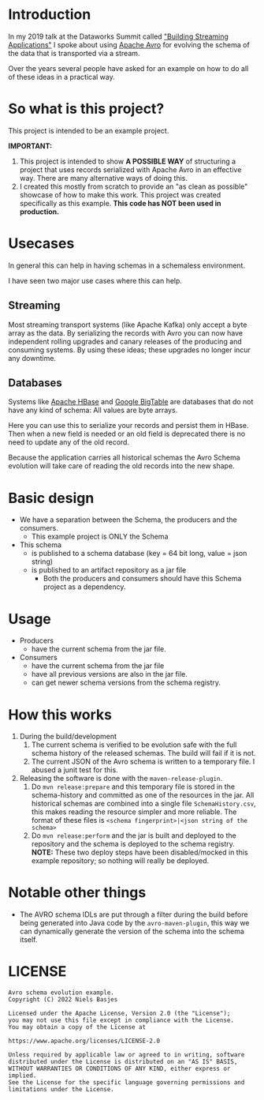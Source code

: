 # Introduction
In my 2019 talk at the Dataworks Summit called ["Building Streaming Applications"](https://youtu.be/QOdhaEHbSZM) I spoke about using [Apache Avro](https://avro.apache.org/) for evolving the schema of the data that is transported via a stream.

Over the years several people have asked for an example on how to do all of these ideas in a practical way.

# So what is this project?
This project is intended to be an example project.

**IMPORTANT:**
1. This project is intended to show **A POSSIBLE WAY** of structuring a project that uses records serialized with Apache Avro in an effective way. There are many alternative ways of doing this.
2. I created this mostly from scratch to provide an "as clean as possible" showcase of how to make this work. This project was created specifically as this example. **This code has NOT been used in production.**

# Usecases
In general this can help in having schemas in a schemaless environment.

I have seen two major use cases where this can help.

## Streaming
Most streaming transport systems (like Apache Kafka) only accept a byte array as the data.
    By serializing the records with Avro you can now have independent rolling upgrades and
    canary releases of the producing and consuming systems.
    By using these ideas; these upgrades no longer incur any downtime.
## Databases
Systems like [Apache HBase](https://hbase.apache.org/) and [Google BigTable](https://cloud.google.com/bigtable) are databases that do not have any kind of schema: All values are byte arrays.

Here you can use this to serialize your records and persist them in HBase. Then when a new field is needed or an old field is deprecated there is no need to update any of the old record.

Because the application carries all historical schemas the Avro Schema evolution will take care of reading the old records into the new shape.

# Basic design
- We have a separation between the Schema, the producers and the consumers.
  - This example project is ONLY the Schema
- This schema
  - is published to a schema database (key = 64 bit long, value = json string)
  - is published to an artifact repository as a jar file
    - Both the producers and consumers should have this Schema project as a dependency.

# Usage
- Producers
  - have the current schema from the jar file.
- Consumers
  - have the current schema from the jar file
  - have all previous versions are also in the jar file.
  - can get newer schema versions from the schema registry.

# How this works

1. During the build/development
   1. The current schema is verified to be evolution safe with the full schema history of the released schemas. The build will fail if it is not.
   2. The current JSON of the Avro schema is written to a temporary file. I abused a junit test for this.
2. Releasing the software is done with the `maven-release-plugin`.
   1. Do `mvn release:prepare` and this temporary file is stored in the schema-history and committed as one of the resources in the jar.
    All historical schemas are combined into a single file `SchemaHistory.csv`, this makes reading the resource simpler and more reliable. The format of these files is `<schema fingerprint>|<json string of the schema>`
   3. Do `mvn release:perform` and the jar is built and deployed to the repository and the schema is deployed to the schema registry.
     **NOTE:** These two deploy steps have been disabled/mocked in this example repository; so nothing will really be deployed.


# Notable other things
- The AVRO schema IDLs are put through a filter during the build before being generated into Java code by the `avro-maven-plugin`, this way we can dynamically generate the version of the schema into the schema itself.

# LICENSE

    Avro schema evolution example.
    Copyright (C) 2022 Niels Basjes

    Licensed under the Apache License, Version 2.0 (the "License");
    you may not use this file except in compliance with the License.
    You may obtain a copy of the License at

    https://www.apache.org/licenses/LICENSE-2.0

    Unless required by applicable law or agreed to in writing, software
    distributed under the License is distributed on an "AS IS" BASIS,
    WITHOUT WARRANTIES OR CONDITIONS OF ANY KIND, either express or implied.
    See the License for the specific language governing permissions and
    limitations under the License.


